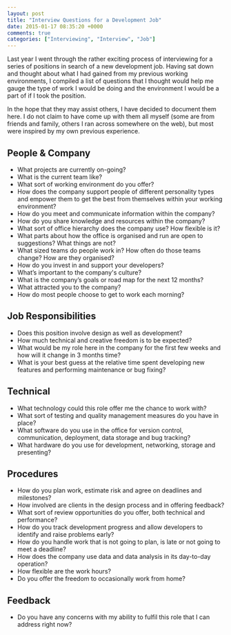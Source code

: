 ```yaml
---
layout: post
title: "Interview Questions for a Development Job"
date: 2015-01-17 08:35:20 +0000
comments: true
categories: ["Interviewing", "Interview", "Job"]
---
```


Last year I went through the rather exciting process of interviewing for a series of positions in search of a new development job. Having sat down and thought about what I had gained from my previous working environments, I compiled a list of questions that I thought would help me gauge the type of work I would be doing and the environment I would be a part of if I took the position.

In the hope that they may assist others, I have decided to document them here. I do not claim to have come up with them all myself (some are from friends and family, others I ran across somewhere on the web), but most were inspired by my own previous experience.

## People & Company

- What projects are currently on-going?
- What is the current team like?
- What sort of working environment do you offer?
- How does the company support people of different personality types and empower them to get the best from themselves within your working environment?
- How do you meet and communicate information within the company?
- How do you share knowledge and resources within the company?
- What sort of office hierarchy does the company use? How flexible is it?
- What parts about how the office is organised and run are open to suggestions? What things are not?
- What sized teams do people work in? How often do those teams change? How are they organised?
- How do you invest in and support your developers?
- What’s important to the company's culture?
- What is the company’s goals or road map for the next 12 months?
- What attracted you to the company?
- How do most people choose to get to work each morning?

## Job Responsibilities

- Does this position involve design as well as development?
- How much technical and creative freedom is to be expected?
- What would be my role here in the company for the first few weeks and how will it change in 3 months time?
- What is your best guess at the relative time spent developing new features and performing maintenance or bug fixing?

## Technical

- What technology could this role offer me the chance to work with?
- What sort of testing and quality management measures do you have in place?
- What software do you use in the office for version control, communication, deployment, data storage and bug tracking?
- What hardware do you use for development, networking, storage and presenting?

## Procedures

- How do you plan work, estimate risk and agree on deadlines and milestones?
- How involved are clients in the design process and in offering feedback?
- What sort of review opportunities do you offer, both technical and performance?
- How do you track development progress and allow developers to identify and raise problems early?
- How do you handle work that is not going to plan, is late or not going to meet a deadline?
- How does the company use data and data analysis in its day-to-day operation?
- How flexible are the work hours?
- Do you offer the freedom to occasionally work from home?

## Feedback

- Do you have any concerns with my ability to fulfil this role that I can address right now?
